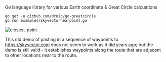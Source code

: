 Go language library for various Earth coordinate & Great Circle calcuations

```
go get -u github.com/drnic/go-greatcircle
go run examples/skyvectornearpoint.go
```

![closest-point](https://github.com/drnic/go-greatcircle/blob/master/assets/closestpoints.gif?raw=true)

This old demo of pasting in a sequence of waypoints to https://skyvector.com does not seem to work as it did years ago; but the demo is still valid - it establishes waypoints along the route that are adjacent to other locations near to the route.
